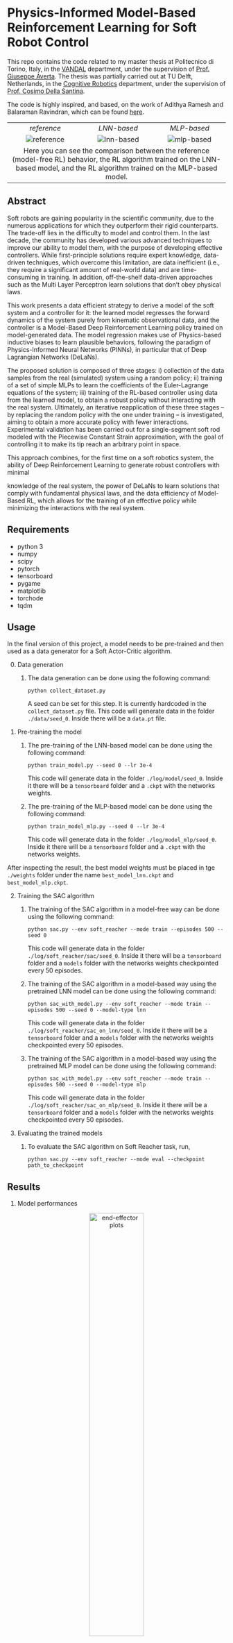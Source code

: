 # Physics-Informed Model-Based Reinforcement Learning for Soft Robot Control

This repo contains the code related to my master thesis at Politecnico di Torino, Italy, in the [VANDAL](https://vandal.polito.it) department, 
under the supervision of [Prof. Giuseppe Averta](mailto:giuseppe.averta@polito.it).
The thesis was partially carried out at TU Delft, Netherlands, in the [Cognitive Robotics](https://www.tudelft.nl/en/me/about/departments/cognitive-robotics-cor) department, under the supervision
of [Prof. Cosimo Della Santina](mailto:c.dellasantina@tudelft.nl).

The code is highly inspired, and based, on the work of Adithya Ramesh and Balaraman Ravindran, which can be found [here](https://github.com/adi3e08/Physics_Informed_Model_Based_RL).


<table style="text-align: center">
<tr style="font-style: italic; text-align: center">
<td>reference</td>
<td>LNN-based</td>
<td>MLP-based</td>
</tr>
<tr>
<td><img src="images/env.gif" alt="reference"/></td>
<td><img src="images/lnn.gif" alt="lnn-based"/></td>
<td><img src="images/mlp.gif" alt="mlp-based"/></td>
</tr>
<tr>
<td colspan="3">Here you can see the comparison between the reference (model-free RL) behavior, the RL algorithm trained on the LNN-based model, and the RL algorithm trained on the MLP-based model.
</td>
</tr>
</table>

## Abstract
Soft robots are gaining popularity in the scientific community, due to the numerous applications for which they outperform their rigid counterparts. The trade-off lies in the difficulty to model and control them. In the last decade, the community has developed various advanced techniques to improve our ability to model them, with the purpose of developing effective controllers. While first-principle solutions require expert knowledge, data-driven techniques, which overcome this limitation, are data inefficient (i.e., they require a significant amount of real-world data) and are time-consuming in training. In addition, off-the-shelf data-driven approaches such as the Multi Layer Perceptron learn solutions that don’t obey physical laws.

This work presents a data efficient strategy to derive a model of the soft system and a controller for it: the learned model regresses the forward dynamics of the system purely from kinematic observational data, and the controller is a Model-Based Deep Reinforcement Learning policy trained on model-generated data. The model regression makes use of Physics-based inductive biases to learn plausible behaviors, following the paradigm of Physics-Informed Neural Networks (PINNs), in particular that of Deep Lagrangian Networks (DeLaNs).

The proposed solution is composed of three stages: i) collection of the data samples from the real (simulated) system using a random policy; ii) training of a set of simple MLPs to learn the coefficients of the Euler-Lagrange equations of the system; iii) training of the RL-based controller using data from the learned model, to obtain a robust policy without interacting with the real system. Ultimately, an iterative reapplication of these three stages – by replacing the random policy with the one under training – is investigated, aiming to obtain a more accurate policy with fewer interactions. Experimental validation has been carried out for a single-segment soft rod modeled with the Piecewise Constant Strain approximation, with the goal of controlling it to make its tip reach an arbitrary point in space.

This approach combines, for the first time on a soft robotics system, the ability of Deep Reinforcement Learning to generate robust controllers with minimal

knowledge of the real system, the power of DeLaNs to learn solutions that comply with fundamental physical laws, and the data efficiency of Model-Based RL, which allows for the training of an effective policy while minimizing the interactions with the real system.

## Requirements
- python 3
- numpy
- scipy
- pytorch
- tensorboard
- pygame
- matplotlib
- torchode
- tqdm


## Usage
In the final version of this project, a model needs to be pre-trained and then used as a data generator for a Soft Actor-Critic 
algorithm. 

0. Data generation

   1. The data generation can be done using the following command:
        
       `python collect_dataset.py`
    
       A seed can be set for this step. It is currently hardcoded in the `collect_dataset.py` file.
       This code will generate data in the folder `./data/seed_0`. Inside there will be a `data.pt` file.

1. Pre-training the model

   1. The pre-training of the LNN-based model can be done using the following command:
        
       `python train_model.py --seed 0 --lr 3e-4`
    
       This code will generate data in the folder `./log/model/seed_0`. Inside it there will be a `tensorboard` folder and a `.ckpt` with the networks weights.

   2. The pre-training of the MLP-based model can be done using the following command:

      `python train_model_mlp.py --seed 0 --lr 3e-4`
    
      This code will generate data in the folder `./log/model_mlp/seed_0`. Inside it there will be a `tensorboard` folder and a `.ckpt` with the networks weights.

After inspecting the result, the best model weights must be placed in tge `./weights` folder under the name `best_model_lnn.ckpt` and `best_model_mlp.ckpt`.

2. Training the SAC algorithm

   1. The training of the SAC algorithm in a model-free way can be done using the following command:

      `python sac.py --env soft_reacher --mode train --episodes 500 --seed 0`
        
      This code will generate data in the folder `./log/soft_reacher/sac/seed_0`. Inside it there will be a `tensorboard` folder and a `models` folder with the networks weights checkpointed every 50 episodes. 

   2. The training of the SAC algorithm in a model-based way using the pretrained LNN model can be done using the following command:
    
      `python sac_with_model.py --env soft_reacher --mode train --episodes 500 --seed 0 --model-type lnn`

      This code will generate data in the folder `./log/soft_reacher/sac_on_lnn/seed_0`. Inside it there will be a `tensorboard` folder and a `models` folder with the networks weights checkpointed every 50 episodes.

   3. The training of the SAC algorithm in a model-based way using the pretrained MLP model can be done using the following command:

      `python sac_with_model.py --env soft_reacher --mode train --episodes 500 --seed 0 --model-type mlp`

      This code will generate data in the folder `./log/soft_reacher/sac_on_mlp/seed_0`. Inside it there will be a `tensorboard` folder and a `models` folder with the networks weights checkpointed every 50 episodes.
    
3. Evaluating the trained models

    1. To evaluate the SAC algorithm on Soft Reacher task, run,
   
       `python sac.py --env soft_reacher --mode eval --checkpoint path_to_checkpoint`
  

## Results

1. Model performances
<p align="center">
<img src="images/ee.png" alt="end-effector plots" width="50%">
<img src="images/ee_error.png" alt="end-effector error plots" width="50%">
</p>

These plots show the results of the model training step over a fixed evaluation trajectory. The first one shows the Cartesian coordinates of the real (simulated) robot, of the LNN-based model, and of the MLP-based one.
The second one shows instead the absolute errors.</br>
While the maximum errors of both the trained methods are comparable, the LNN-based one tracks the reference behavior more closely over the trajectory.

2. Controller performances

<p align="center">
<img src="images/sac_val_all_returns.png" alt="rl plots" width="50%">
</p>

This plot shows the performance of the SAC algorithm trained in a model-free way (_ref._), with a MLP-based model and with 
a LNN-based one. The LNN-based model reaches performance comparable to the model-free one, using way less real-world interactions.
On the other hand, the MLP-based one fails to learn a good policy, due to the lack of physical constraints in the model.

## Bibliography

This is a short list of the few most relevant papers that have been used in this work:

- [Deep Lagrangian Networks: Using Physics as Model Prior for Deep Learning](https://arxiv.org/abs/1907.04490)
- [Soft Actor-Critic: Off-Policy Maximum Entropy Deep Reinforcement Learning with a Stochastic Actor](https://arxiv.org/abs/1801.01290)
- [Physics-Informed Model-Based Reinforcement Learning](https://arxiv.org/abs/2212.02179)
- [Physics-Informed Neural Networks to Model and Control Robots: A Theoretical and Experimental Investigation](https://arxiv.org/abs/2305.05375)

## Citation
If you find this work helpful, please consider starring this repo and citing it as follows:
```bibtex
@mastersthesis{sepe2024pimbrl,
  title={Physics-Informed Model-Based Reinforcement Learning for Soft Robot Control},
  author={Sepe, Riccardo},
  school={Politecnico di Torino},
  year={2024}
}
```


